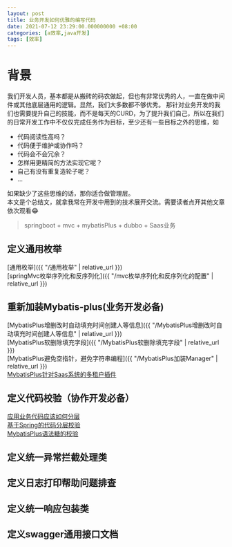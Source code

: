 ```yaml
---
layout: post
title: 业务开发如何优雅的编写代码
date: 2021-07-12 23:29:00.000000000 +08:00
categories: [a效率,java开发]
tags: [效率]
---
```


# 背景
我们开发人员，基本都是从搬砖的码农做起，但也有非常优秀的人，一直在做中间件或其他底层通用的逻辑。显然，我们大多数都不够优秀。
那针对业务开发的我们也需要提升自己的技能，而不是每天的CURD，为了提升我们自己，所以在我们的日常开发工作中不仅仅完成任务作为目标，至少还有一些目标之外的思维，如
* 代码阅读性高吗？
* 代码便于维护或协作吗？
* 代码会不会冗余？
* 怎样用更精简的方法实现它呢？
* 自己有没有重复造轮子呢？
* ...  

如果缺少了这些思维的话，那你适合做管理层。  
本文是个总结文，就拿我常在开发中用到的技术展开交流。需要读者点开其他文章依次观看😂
> springboot + mvc + mybatisPlus + dubbo + Saas业务

## 定义通用枚举
[通用枚举]({{ "/通用枚举" | relative_url }})  
[springMvc枚举序列化和反序列化]({{ "/mvc枚举序列化和反序列化的配置" | relative_url }})
## 重新加装Mybatis-plus(业务开发必备)
[MybatisPlus增删改时自动填充时间创建人等信息]({{ "/MybatisPlus增删改时自动填充时间创建人等信息" | relative_url }})  
[MybatisPlus软删除填充字段]({{ "/MybatisPlus软删除填充字段" | relative_url }})  
[MybatisPlus避免空指针，避免字符串编程]({{ "/MybatisPlus加装Manager" | relative_url }})  
[MybatisPlus针对Saas系统的多租户插件]()  
## 定义代码校验（协作开发必备）
[应用业务代码应该如何分层]()  
[基于Spring的代码分层校验]()  
[MybatisPlus语法糖的校验]()  
## 定义统一异常拦截处理类
## 定义日志打印帮助问题排查
## 定义统一响应包装类
## 定义swagger通用接口文档
